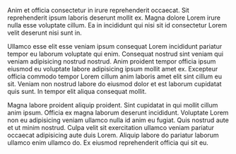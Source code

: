 Anim et officia consectetur in irure reprehenderit occaecat. Sit reprehenderit ipsum laboris deserunt mollit ex. Magna dolore Lorem irure nulla esse voluptate cillum. Ea in incididunt qui nisi sit id consectetur Lorem velit deserunt nisi sunt in.

Ullamco esse elit esse veniam ipsum consequat Lorem incididunt pariatur tempor eu laborum voluptate qui enim. Consequat nostrud sint veniam qui veniam adipisicing nostrud nostrud. Anim proident tempor officia ipsum eiusmod eu voluptate labore adipisicing ipsum mollit amet ex. Excepteur officia commodo tempor Lorem cillum anim laboris amet elit sint cillum eu sit. Veniam non nostrud labore do eiusmod dolor et est laborum cupidatat quis sunt. In tempor elit aliqua consequat mollit.

Magna labore proident aliquip proident. Sint cupidatat in qui mollit cillum anim ipsum. Officia ex magna laborum deserunt incididunt. Voluptate Lorem non eu adipisicing veniam ullamco nulla id anim eu fugiat. Quis nostrud aute et ut minim nostrud. Culpa velit sit exercitation ullamco veniam pariatur occaecat adipisicing aute duis Lorem. Aliquip labore do pariatur laborum ullamco enim ullamco do. Ex eiusmod reprehenderit officia qui sit eu.